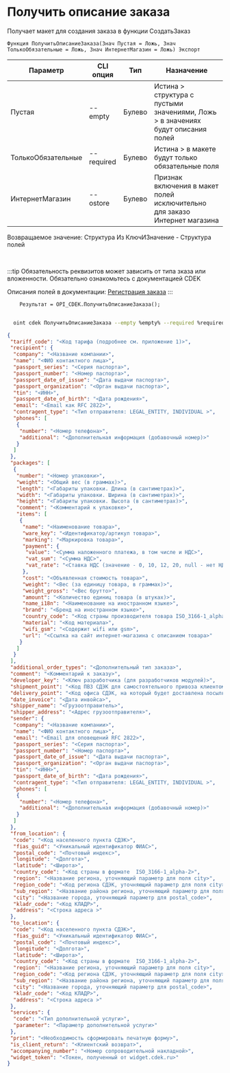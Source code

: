 ﻿---
sidebar_position: 8
---

# Получить описание заказа
 Получает макет для создания заказа в функции СоздатьЗаказ



`Функция ПолучитьОписаниеЗаказа(Знач Пустая = Ложь, Знач ТолькоОбязательные = Ложь, Знач ИнтернетМагазин = Ложь) Экспорт`

  | Параметр | CLI опция | Тип | Назначение |
  |-|-|-|-|
  | Пустая | --empty | Булево | Истина > структура с пустыми значениями, Ложь > в значениях будут описания полей |
  | ТолькоОбязательные | --required | Булево | Истина > в макете будут только обязательные поля |
  | ИнтернетМагазин | --ostore | Булево | Признак включения в макет полей исключительно для заказо Интернет магазина |

  
  Возвращаемое значение:   Структура Из КлючИЗначение - Структура полей

<br/>

:::tip
Обязательность реквизитов может зависить от типа зказа или вложенности. Обязательно ознакомьтесь с документацией CDEK

 Описания полей в документации: [Регистрация заказа](https://api-docs.cdek.ru/29923926.html)
:::
<br/>


```bsl title="Пример кода"
    Результат = OPI_CDEK.ПолучитьОписаниеЗаказа();
```



```sh title="Пример команды CLI"
    
  oint cdek ПолучитьОписаниеЗаказа --empty %empty% --required %required% --ostore %ostore%

```

```json title="Результат"
{
 "tariff_code": "<Код тарифа (подробнее см. приложение 1)>",
 "recipient": {
  "company": "<Название компании>",
  "name": "<ФИО контактного лица>",
  "passport_series": "<Серия паспорта>",
  "passport_number": "<Номер паспорта>",
  "passport_date_of_issue": "<Дата выдачи паспорта>",
  "passport_organization": "<Орган выдачи паспорта>",
  "tin": "<ИНН>",
  "passport_date_of_birth": "<Дата рождения>",
  "email": "<Email как RFC 2822>",
  "contragent_type": "<Тип отправителя: LEGAL_ENTITY, INDIVIDUAL >",
  "phones": [
   {
    "number": "<Номер телефона>",
    "additional": "<Дополнительная информация (добавочный номер)>"
   }
  ]
 },
 "packages": [
  {
   "number": "<Номер упаковки>",
   "weight": "<Общий вес (в граммах)>",
   "length": "<Габариты упаковки. Длина (в сантиметрах)>",
   "width": "<Габариты упаковки. Ширина (в сантиметрах)>",
   "height": "<Габариты упаковки. Высота (в сантиметрах)>",
   "comment": "<Комментарий к упаковке>",
   "items": [
    {
     "name": "<Наименование товара>",
     "ware_key": "<Идентификатор/артикул товара>",
     "marking": "<Маркировка товара>",
     "payment": {
      "value": "<Сумма наложенного платежа, в том числе и НДС>",
      "vat_sum": "<Сумма НДС>",
      "vat_rate": "<Ставка НДС (значение - 0, 10, 12, 20, null - нет НДС)>"
     },
     "cost": "<Объявленная стоимость товара>",
     "weight": "<Вес (за единицу товара, в граммах)>",
     "weight_gross": "<Вес брутто>",
     "amount": "<Количество единиц товара (в штуках)>",
     "name_i18n": "<Наименование на иностранном языке>",
     "brand": "<Бренд на иностранном языке>",
     "country_code": "<Код страны производителя товара ISO_3166-1_alpha-2>",
     "material": "<Код материала>",
     "wifi_gsm": "<Содержит wifi или gsm>",
     "url": "<Ссылка на сайт интернет-магазина с описанием товара>"
    }
   ]
  }
 ],
 "additional_order_types": "<Дополнительный тип заказа>",
 "comment": "<Комментарий к заказу>",
 "developer_key": "<Ключ разработчика (для разработчиков модулей)>",
 "shipment_point": "<Код ПВЗ СДЭК для самостоятельного привоза клиентом>",
 "delivery_point": "<Код офиса СДЭК, на который будет доставлена посылка>",
 "date_invoice": "<Дата инвойса>",
 "shipper_name": "<Грузоотправитель>",
 "shipper_address": "<Адрес грузоотправителя>",
 "sender": {
  "company": "<Название компании>",
  "name": "<ФИО контактного лица>",
  "email": "<Email для оповещений RFC 2822>",
  "passport_series": "<Серия паспорта>",
  "passport_number": "<Номер паспорта>",
  "passport_date_of_issue": "<Дата выдачи паспорта>",
  "passport_organization": "<Орган выдачи паспорта>",
  "tin": "<ИНН>",
  "passport_date_of_birth": "<Дата рождения>",
  "contragent_type": "<Тип отправителя: LEGAL_ENTITY, INDIVIDUAL >",
  "phones": [
   {
    "number": "<Номер телефона>",
    "additional": "<Дополнительная информация (добавочный номер)>"
   }
  ]
 },
 "from_location": {
  "code": "<Код населенного пункта СДЭК>",
  "fias_guid": "<Уникальный идентификатор ФИАС>",
  "postal_code": "<Почтовый индекс>",
  "longitude": "<Долгота>",
  "latitude": "<Широта>",
  "country_code": "<Код страны в формате  ISO_3166-1_alpha-2>",
  "region": "<Название региона, уточняющий параметр для поля city>",
  "region_code": "<Код региона СДЭК, уточняющий параметр для поля city>",
  "sub_region": "<Название района региона, уточняющий параметр для поля region>",
  "city": "<Название города, уточняющий параметр для postal_code>",
  "kladr_code": "<Код КЛАДР>",
  "address": "<Строка адреса >"
 },
 "to_location": {
  "code": "<Код населенного пункта СДЭК>",
  "fias_guid": "<Уникальный идентификатор ФИАС>",
  "postal_code": "<Почтовый индекс>",
  "longitude": "<Долгота>",
  "latitude": "<Широта>",
  "country_code": "<Код страны в формате  ISO_3166-1_alpha-2>",
  "region": "<Название региона, уточняющий параметр для поля city>",
  "region_code": "<Код региона СДЭК, уточняющий параметр для поля city>",
  "sub_region": "<Название района региона, уточняющий параметр для поля region>",
  "city": "<Название города, уточняющий параметр для postal_code>",
  "kladr_code": "<Код КЛАДР>",
  "address": "<Строка адреса >"
 },
 "services": {
  "code": "<Тип дополнительной услуги>",
  "parameter": "<Параметр дополнительной услуги>"
 },
 "print": "<Необходимость сформировать печатную форму>",
 "is_client_return": "<Клиентский возврат>",
 "accompanying_number": "<Номер сопроводительной накладной>",
 "widget_token": "<Токен, полученный от widget.cdek.ru>"
}
```
